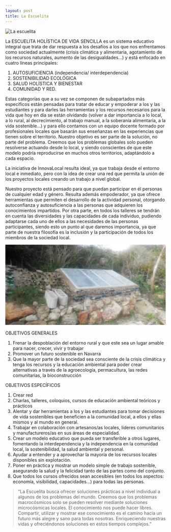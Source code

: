 ```yaml
---
layout: post
title: La Escuelita
---
```




<img alt="La escuelita" src=/assets/images/logoescuelita.jpeg />



La ESCUELITA HOLÍSTICA DE VIDA SENCILLA es un sistema educativo integral que trata
de dar respuesta a los desafíos a los que nos enfrentamos como sociedad actualmente (crisis
climática y alimentaria, agotamiento de los recursos naturales, aumento de las desigualdades...)
y está enfocado en cuatro líneas principales:

1) AUTOSUFICIENCIA (independencia/ interdependencia)
2) SOSTENIBILIDAD ECOLÓGICA
3) SALUD HOLÍSTICA Y BIENESTAR
4) COMUNIDAD Y RED.

Estas categorías que a su vez se componen de subapartados más específicos están pensadas para
tratar de educar y empoderar a los y las estudiantes y para darles las herramientas y los recursos
necesarios para la vida que hoy en día se están olvidando (volver a dar importancia a lo local, a
lo rural, al decrecimiento, al trabajo manual, a la soberanía alimentaria, a la vida sostenible…) y
para ello contamos con un equipo docente formado por profesionales locales que basarán sus
enseñanzas en las experiencias que tienen sobre el territorio. Nuestro objetivo es ser parte de la
solución, no parte del problema. Creemos que los problemas globales solo pueden resolverse
actuando desde lo local, y siendo conscientes de que este modelo podría reproducirse en muchos
otros territorios, adaptándolo a cada espacio.

La iniciativa de InnovaLocal resulta ideal, ya que trabaja desde el entorno local e inmediato,
pero con la idea de crear una red que permita la unión de los proyectos locales creando un
trabajo a nivel global.

Nuestro proyecto está pensado para que puedan participar en él personas de cualquier edad y
género. Resulta además empoderador, ya que ofrece herramientas que permiten el desarrollo de
la actividad personal, otorgando autoconfianza y autosuficiencia a las personas que adquieren
los conocimientos impartidos. Por otra parte, en todos los talleres se tendrán en cuenta las
diversidades y las capacidades de cada individuo, pudiendo adaptarse cada uno de ellos a las
necesidades de las personas participantes, siendo esto un punto al que daremos importancia, ya
que parte de nuestra filosofía es la inclusión y la participación de todos los miembros de la
sociedad local.


  <img alt="La escuelita" src=/assets/images/PROYECTO_2.jpeg/>


OBJETIVOS GENERALES
1. Frenar la despoblación del entorno rural y que este sea un lugar amable para nacer,
crecer, vivir y trabajar
2. Promover un futuro sostenible en Navarra
3. Que la mayor parte de la sociedad sea consciente de la crisis climática y tenga los
recursos y la educación ambiental para poder crear alternativas a través de la
agroecología, permacultura, las redes comunitarias, la bioconstrucción

OBJETIVOS ESPECÍFICOS
1. Crear red
2. Charlas, talleres, coloquios, cursos de educación ambiental teóricos y prácticos
3. Alentar y dar herramientas a los y las estudiantes para tomar decisiones de vida
sostenibles que beneficien a la comunidad local, a ellos y ellas mismos y al mundo en
general.
4. Trabajar en colaboración con artesanos/as locales, lideres comunitarios y
manufactureros/as en sus áreas de especialidad.
5. Crear un modelo educativo que pueda ser transferible a otros lugares, fomentando la
interdependencia y la independencia en la comunidad local, la sostenibilidad, la salud
ambiental y personal.
6. Ayudar a entender y a aprovechar la mayoría de los recursos locales disponibles sin
explotación.
7. Poner en práctica y mostrar un modelo simple de trabajo sostenible, asegurando la
salud y la felicidad tanto de las partes como del conjunto.
8. Que todos los cursos ofrecidos sean accesibles (en todos los aspectos: economía,
visibilidad, capacidades...) para todas las personas.

>“La Escuelita busca ofrecer soluciones prácticas a nivel individual a algunos de los
problemas del mundo. Creemos que los problemas macrocósmicos solo se pueden
resolver mediante soluciones microcósmicas locales.
El conocimiento nos puede hacer libres. Compartir, utilizar y mostrar ese
conocimiento es el camino hacia un futuro más alegre y sano para todas nosotras.
Enriqueciendo nuestras vidas y ofreciéndonos soluciones en estos tiempos
complejos.”


